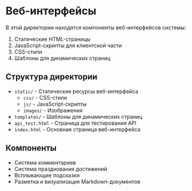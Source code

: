 # Веб-интерфейсы

В этой директории находятся компоненты веб-интерфейсов системы:

1. Статические HTML-страницы
2. JavaScript-скрипты для клиентской части
3. CSS-стили
4. Шаблоны для динамических страниц

## Структура директории

- `static/` - Статические ресурсы веб-интерфейса
  - `css/` - CSS-стили
  - `js/` - JavaScript-скрипты
  - `images/` - Изображения
- `templates/` - Шаблоны для динамических страниц
- `api_test.html` - Страница для тестирования API
- `index.html` - Основная страница веб-интерфейса

## Компоненты

- Система комментариев
- Система празднования достижений
- Всплывающие подсказки
- Разметка и визуализация Markdown-документов